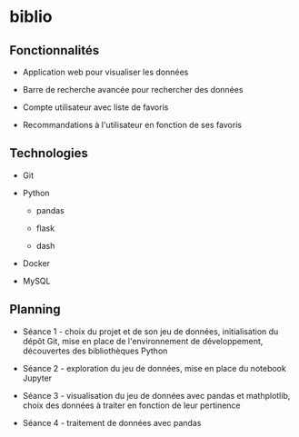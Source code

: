 # biblio

## Fonctionnalités

- Application web pour visualiser les données

- Barre de recherche avancée pour rechercher des données

- Compte utilisateur avec liste de favoris

- Recommandations à l'utilisateur en fonction de ses favoris

## Technologies

- Git

- Python
  
  - pandas
  
  - flask
  
  - dash

- Docker

- MySQL

## Planning

- Séance 1 - choix du projet et de son jeu de données, initialisation du dépôt Git, mise en place de l'environnement de développement, découvertes des bibliothèques Python

- Séance 2 - exploration du jeu de données, mise en place du notebook Jupyter

- Séance 3 - visualisation du jeu de données avec pandas et mathplotlib, choix des données à traiter en fonction de leur pertinence

- Séance 4 - traitement de données avec pandas


